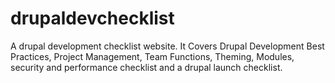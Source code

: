 drupaldevchecklist
==================

A drupal development checklist website. It Covers Drupal Development Best Practices, 
Project Management, Team Functions, Theming, Modules, security and performance checklist and a drupal launch checklist.

